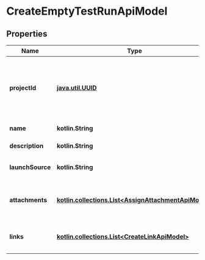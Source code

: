 
# CreateEmptyTestRunApiModel

## Properties
| Name | Type | Description | Notes |
| ------------ | ------------- | ------------- | ------------- |
| **projectId** | [**java.util.UUID**](java.util.UUID.md) | Project unique identifier              This property is to link test run with a project |  |
| **name** | **kotlin.String** | Test run name |  [optional] |
| **description** | **kotlin.String** | Test run description |  [optional] |
| **launchSource** | **kotlin.String** | Test run launch source |  [optional] |
| **attachments** | [**kotlin.collections.List&lt;AssignAttachmentApiModel&gt;**](AssignAttachmentApiModel.md) | Collection of attachments to relate to the test run |  [optional] |
| **links** | [**kotlin.collections.List&lt;CreateLinkApiModel&gt;**](CreateLinkApiModel.md) | Collection of links to relate to the test run |  [optional] |



